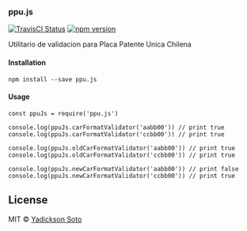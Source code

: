 ### ppu.js

[![TravisCI Status][travis-image]][travis-url]
[![npm version][npm-image]][npm-url]

Utilitario de validacion para Placa Patente Unica Chilena

#### Installation

```
npm install --save ppu.js
```

#### Usage

```
const ppuJs = require('ppu.js')

console.log(ppuJs.carFormatValidator('aabb00')) // print true
console.log(ppuJs.carFormatValidator('ccbb00')) // print true

console.log(ppuJs.oldCarFormatValidator('aabb00')) // print true
console.log(ppuJs.oldCarFormatValidator('ccbb00')) // print true

console.log(ppuJs.newCarFormatValidator('aabb00')) // print false
console.log(ppuJs.newCarFormatValidator('ccbb00')) // print true

```

## License

MIT © [Yadickson Soto](https://github.com/yadickson)

[travis-image]: https://travis-ci.org/yadickson/ppu.js.svg?branch=master
[travis-url]: https://travis-ci.org/yadickson/ppu.js

[npm-image]: https://badge.fury.io/js/ppu.js.svg
[npm-url]: https://badge.fury.io/js/ppu.js
